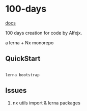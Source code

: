 # 100-days

[docs](https://www.yuque.com/alfxjx/notes/cg2dwa)

100 days creation for code by Alfxjx.

a lerna + Nx monorepo

## QuickStart

```shell

lerna bootstrap

```

## Issues

1. nx utils import & lerna packages
